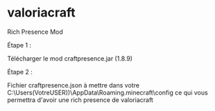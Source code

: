 # valoriacraft
Rich Presence Mod

Étape 1 :

Télécharger le mod craftpresence.jar (1.8.9)

Étape 2 :

Fichier craftpresence.json à mettre dans votre C:\Users\(VotreUSER))\AppData\Roaming\.minecraft\config ce qui vous permettra d'avoir une rich presence de valoriacraft

